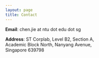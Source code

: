 ```yaml
---
layout: page
title: Contact
---
```


**Email**:    chen.jie at ntu dot edu dot sg  
  
**Address**:  ST Corplab, Level B2, Section A,  
              Academic Block North, Nanyang Avenue,  
              Singapore 639798
